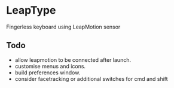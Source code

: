 # LeapType

Fingerless keyboard using LeapMotion sensor

## Todo

- allow leapmotion to be connected after launch.
- customise menus and icons.
- build preferences window.
- consider facetracking or additional switches for cmd and shift
